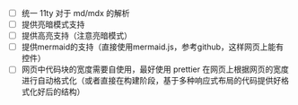 - [ ] 统一 11ty 对于 md/mdx 的解析
- [ ] 提供亮暗模式支持
- [ ] 提供高亮支持（注意亮暗模式）
- [ ] 提供mermaid的支持（直接使用mermaid.js，参考github，这样网页上能有控件）
- [ ] 网页中代码块的宽度需要自使用，最好使用 prettier 在网页上根据网页的宽度进行自动格式化（或者直接在构建阶段，基于多种响应式布局的代码提供好格式化好后的结构）
